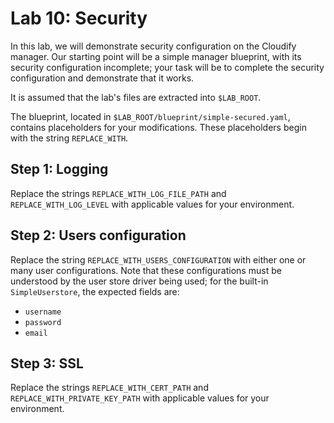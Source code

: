 # Lab 10: Security

In this lab, we will demonstrate security configuration on the Cloudify manager. Our starting point will be a simple manager blueprint, with its security configuration incomplete; your task will be to complete the security configuration and demonstrate that it works.

It is assumed that the lab's files are extracted into `$LAB_ROOT`.

The blueprint, located in `$LAB_ROOT/blueprint/simple-secured.yaml`, contains placeholders for your modifications. These placeholders begin with the string `REPLACE_WITH`.

## Step 1: Logging

Replace the strings `REPLACE_WITH_LOG_FILE_PATH` and `REPLACE_WITH_LOG_LEVEL` with applicable values for your environment.

## Step 2: Users configuration

Replace the string `REPLACE_WITH_USERS_CONFIGURATION` with either one or many user configurations. Note that these configurations must be understood by the user store driver being used; for the built-in `SimpleUserstore`, the expected fields are:

* `username`
* `password`
* `email`

## Step 3: SSL

Replace the strings `REPLACE_WITH_CERT_PATH` and `REPLACE_WITH_PRIVATE_KEY_PATH` with applicable values for your environment.